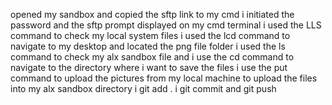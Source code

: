  opened my sandbox and copied the sftp link to my cmd
i initiated the password and the sftp prompt displayed on my cmd terminal
i used the LLS command to check my local system files
i used the lcd command to navigate to my desktop and located the png file folder
i used the ls command to check my alx sandbox file and i use the cd command to navigate to the directory where i want to save the files
i use the put command to upload the pictures from my local machine to upload the files into my alx sandbox directory
i git add . 
i git commit
and git push

